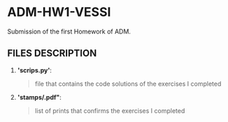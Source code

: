 # ADM-HW1-VESSI
Submission of the first Homework of ADM.
## FILES DESCRIPTION
1. __'scrips.py'__:
   > file that contains the code solutions of the exercises I completed
2. __'stamps/.pdf"__:
   > list of prints that confirms the exercises I completed
